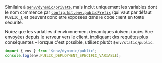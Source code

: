 Similaire à [`$env/dynamic/private`](https://kit.sveltefr.dev/docs/modules#$env-dynamic-private), mais inclut uniquement les variables dont le nom commence par [`config.kit.env.publicPrefix`](https://kit.sveltefr.dev/docs/configuration#env) (qui vaut par défaut `PUBLIC_`), et peuvent donc être exposées dans le code client en toute sécurité.

Notez que les variables d'environnement dynamiques doivent toutes être envoyées depuis le serveur vers le client, impliquant des requêtes plus conséquentes – lorsque c'est possible, utilisez plutôt `$env/static/public`.

```ts
import { env } from '$env/dynamic/public';
console.log(env.PUBLIC_DEPLOYMENT_SPECIFIC_VARIABLE);
```
